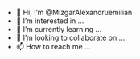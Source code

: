 - 👋 Hi, I’m @MizgarAlexandruemilian
- 👀 I’m interested in ...
- 🌱 I’m currently learning ...
- 💞️ I’m looking to collaborate on ...
- 📫 How to reach me ...

<!---
MizgarAlexandruemilian/MizgarAlexandruemilian is a ✨ special ✨ repository because its `README.md` (this file) appears on your GitHub profile.
You can click the Preview link to take a look at your changes.
--->
